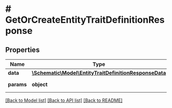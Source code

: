 # # GetOrCreateEntityTraitDefinitionResponse

## Properties

Name | Type | Description | Notes
------------ | ------------- | ------------- | -------------
**data** | [**\Schematic\Model\EntityTraitDefinitionResponseData**](EntityTraitDefinitionResponseData.md) |  |
**params** | **object** | Input parameters |

[[Back to Model list]](../../README.md#models) [[Back to API list]](../../README.md#endpoints) [[Back to README]](../../README.md)
